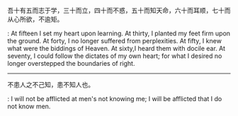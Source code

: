 吾十有五而志于学，三十而立，四十而不惑，五十而知天命，六十而耳顺，七十而从心所欲，不逾矩。

:   At fifteen I set my heart upon learning. At thirty, I planted my feet firm upon
    the ground. At forty, I no longer suffered from perplexities. At fifty, I knew
    what were the biddings of Heaven. At sixty,I heard them with docile ear. At
    seventy, I could follow the dictates of my own heart; for what I desired no
    longer overstepped the boundaries of right.

---

不患人之不己知，患不知人也。

:   I will not be afflicted at men's not knowing me; I will be afflicted that I do
    not know men.
